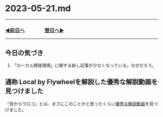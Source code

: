 # 2023-05-21.md
---
### [◀️前日へ](https://github.com/yuasys/chatty-journal/blob/main/2023/05/2023-05-20.md)&emsp;&emsp;&emsp;&emsp;[翌日へ▶️](https://github.com/yuasys/chatty-journal/blob/main/2023/05/2023-05-22.md)
---

## 今日の気づき
1. 「ローカル開発環境」に関する新し記事が少なくなっている。なぜだろう。

## 通称 Local by Flywheelを解説した優秀な解説動画を見つけました

「目からウロコ」とは、まさにこのことかと思ったくらい[優秀な解説動画](https://youtu.be/qxCIuLl4QN0)を見つけました。
